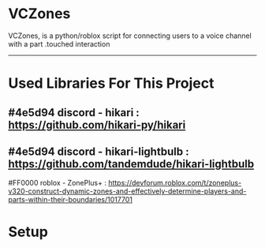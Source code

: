 # VCZones
VCZones, is a python/roblox script for connecting users to a voice channel with a part .touched interaction

-----------------------------------------------------------------------------------------------------
# Used Libraries For This Project

#4e5d94 discord - hikari : https://github.com/hikari-py/hikari
-
#4e5d94 discord - hikari-lightbulb : https://github.com/tandemdude/hikari-lightbulb
-
#FF0000 roblox  - ZonePlus+ : https://devforum.roblox.com/t/zoneplus-v320-construct-dynamic-zones-and-effectively-determine-players-and-parts-within-their-boundaries/1017701

# Setup

